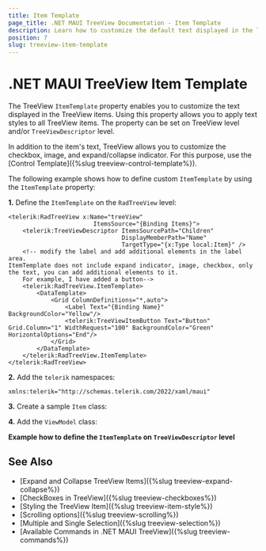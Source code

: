 ```yaml
---
title: Item Template
page_title: .NET MAUI TreeView Documentation - Item Template
description: Learn how to customize the default text displayed in the Telerik .NET MAUI TreeView control by using the item template. 
position: 7
slug: treeview-item-template
---
```


# .NET MAUI TreeView Item Template

The TreeView `ItemTemplate` property enables you to customize the text displayed in the TreeView items. Using this property allows you to apply text styles to all TreeView items. The property can be set on TreeView level and/or `TreeViewDescriptor` level.

In addition to the item's text, TreeView allows you to customize the checkbox, image, and expand/collapse indicator. For this purpose, use the [Control Template]({%slug treeview-control-template%}).

The following example shows how to define custom `ItemTemplate` by using the `ItemTemplate` property: 

**1.** Define the `ItemTemplate` on the `RadTreeView` level: 

```XAML
<telerik:RadTreeView x:Name="treeView" 
                        ItemsSource="{Binding Items}">
    <telerik:TreeViewDescriptor ItemsSourcePath="Children"
                                DisplayMemberPath="Name"
                                TargetType="{x:Type local:Item}" />
    <!-- modify the label and add additional elements in the label area.
ItemTemplate does not include expand indicator, image, checkbox, only the text, you can add additional elements to it.
    For example, I have added a button-->
    <telerik:RadTreeView.ItemTemplate>
        <DataTemplate>
            <Grid ColumnDefinitions="*,auto">
                <Label Text="{Binding Name}" BackgroundColor="Yellow"/>
                <telerik:TreeViewItemButton Text="Button" Grid.Column="1" WidthRequest="100" BackgroundColor="Green" HorizontalOptions="End"/>
            </Grid>
        </DataTemplate>
    </telerik:RadTreeView.ItemTemplate>
</telerik:RadTreeView>
```

**2.** Add the `telerik` namespaces:

```XAML
xmlns:telerik="http://schemas.telerik.com/2022/xaml/maui"
```

**3.** Create a sample `Item` class:

<snippet id='treeview-getting-started-item' />

**4.** Add the `ViewModel` class:

<snippet id='treeview-getting-started-viewmodel' />

**Example how to define the `ItemTemplate` on `TreeViewDescriptor` level**

<snippet id='treeview-itemtemplate' />

## See Also

* [Expand and Collapse TreeView Items]({%slug treeview-expand-collapse%})
* [CheckBoxes in TreeView]({%slug treeview-checkboxes%})
* [Styling the TreeView Item]({%slug treeview-item-style%})
* [Scrolling options]({%slug treeview-scrolling%})
* [Multiple and Single Selection]({%slug treeview-selection%})
* [Available Commands in .NET MAUI TreeView]({%slug treeview-commands%})
